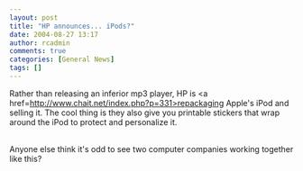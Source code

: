 ```yaml
---
layout: post
title: "HP announces... iPods?"
date: 2004-08-27 13:17
author: rcadmin
comments: true
categories: [General News]
tags: []
---
```

Rather than releasing an inferior mp3 player, HP is <a href=http://www.chait.net/index.php?p=331>repackaging Apple's iPod</a> and selling it. The cool thing is they also give you printable stickers that wrap around the iPod to protect and personalize it.
<br />

<br />
Anyone else think it's odd to see two computer companies working together like this?
